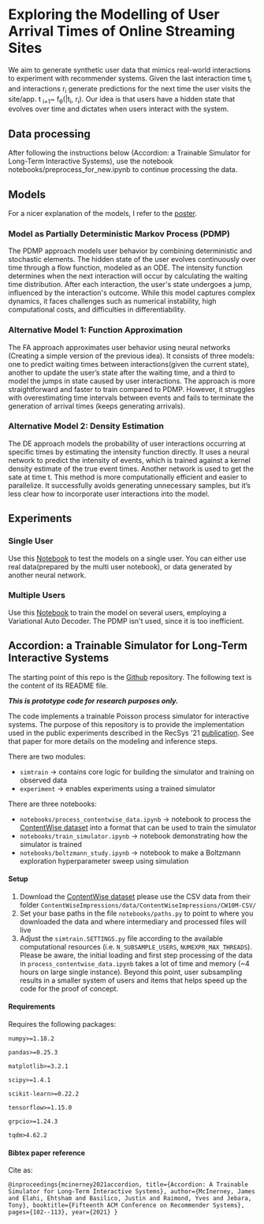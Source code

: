 # Exploring the Modelling of User Arrival Times of Online Streaming Sites
We aim to generate synthetic user data that mimics real-world interactions to experiment with recommender systems. <break>
Given the last interaction time t<sub>i</sub> and interactions r<sub>i</sub> generate predictions for the next time the user visits the site/app.  t <sub>i+1</sub>~ f<sub>θ</sub>(|t<sub>i</sub>, r<sub>i</sub>). Our idea is that users have a hidden state that evolves over time and dictates when users interact with the system.


## Data processing
After following the instructions below (Accordion: a Trainable Simulator for Long-Term Interactive Systems), use the notebook notebooks/preprocess_for_new.ipynb to continue processing the data.  

## Models
For a nicer explanation of the models, I refer to the [poster](assets/Poster.pdf).

### Model as Partially Deterministic Markov Process (PDMP)
The PDMP approach models user behavior by combining deterministic and stochastic elements. The hidden state of the user evolves continuously over time through a flow function, modeled as an ODE. The intensity function determines when the next interaction will occur by calculating the waiting time distribution. After each interaction, the user's state undergoes a jump, influenced by the interaction's outcome. While this model captures complex dynamics, it faces challenges such as numerical instability, high computational costs, and difficulties in differentiability.

### Alternative Model 1: Function Approximation
The FA approach approximates user behavior using neural networks (Creating a simple version of the previous idea). It consists of three models: one to predict waiting times between interactions(given the current state), another to update the user’s state after the waiting time, and a third to model the jumps in state caused by user interactions. The approach is more straightforward and faster to train compared to PDMP. However, it struggles with overestimating time intervals between events and fails to terminate the generation of arrival times (keeps generating arrivals).

### Alternative Model 2: Density Estimation
The DE approach models the probability of user interactions occurring at specific times by estimating the intensity function directly. It uses a neural network to predict the intensity of events, which is trained against a kernel density estimate of the true event times. Another network is used to get the sate at time t. This method is more computationally efficient and easier to parallelize. It successfully avoids generating unnecessary samples, but it’s less clear how to incorporate user interactions into the model.

## Experiments
### Single User
Use this [Notebook](notebooks/Train_single_datapoint.ipynb) to test the models on a single user. You can either use real data(prepared by the multi user notebook), or data generated by another neural network.

### Multiple Users
Use this [Notebook](notebooks/Train_multiple_users.ipynb) to train the model on several users, employing a Variational Auto Decoder. The PDMP isn't used, since it is too inefficient.

## Accordion: a Trainable Simulator for Long-Term Interactive Systems
The starting point of this repo is the  [Github](https://github.com/jamesmcinerney/accordion)
repository.
The following text is the content of its README file.

***This is prototype code for research purposes only.***

The code implements a trainable Poisson process simulator for interactive systems. The purpose of this repository is to provide the implementation used in the public experiments described in the RecSys '21 <a href="https://dl.acm.org/doi/abs/10.1145/3460231.3474259">publication</a>. See that paper for more details on the modeling and inference steps.

There are two modules:
+ `simtrain` -> contains core logic for building the simulator and training on observed data
+ `experiment` -> enables experiments using a trained simulator

There are three notebooks:
+ `notebooks/process_contentwise_data.ipynb` -> notebook to process the <a href="https://github.com/ContentWise/contentwise-impressions">ContentWise dataset</a> into a format that can be used to train the simulator
+ `notebooks/train_simulator.ipynb` -> notebook demonstrating how the simulator is trained
+ `notebooks/boltzmann_study.ipynb` -> notebook to make a Boltzmann exploration hyperparameter sweep using simulation


#### Setup

1. Download the <a href="https://github.com/ContentWise/contentwise-impressions">ContentWise dataset</a> please use the CSV data from their folder `ContentWiseImpressions/data/ContentWiseImpressions/CW10M-CSV/`
2. Set your base paths in the file `notebooks/paths.py` to point to where you downloaded the data and where intermediary and processed files will live
3. Adjust the `simtrain.SETTINGS.py` file according to the available computational resources (i.e. `N_SUBSAMPLE_USERS`, `NUMEXPR_MAX_THREADS`). Please be aware, the initial loading and first step processing of the data in `process_contentwise_data.ipynb` takes a lot of time and memory (~4 hours on large single instance). Beyond this point, user subsampling results in a smaller system of users and items that helps speed up the code for the proof of concept.


#### Requirements

Requires the following packages:

`numpy>=1.18.2`

`pandas>=0.25.3`

`matplotlib>=3.2.1`

`scipy>=1.4.1`

`scikit-learn>=0.22.2`

`tensorflow>=1.15.0`

`grpcio>=1.24.3`
                      
`tqdm>4.62.2`


#### Bibtex paper reference

Cite as:

`@inproceedings{mcinerney2021accordion,
 title={Accordion: A Trainable Simulator for Long-Term Interactive Systems},
 author={McInerney, James and Elahi, Ehtsham and Basilico, Justin and Raimond, Yves and Jebara, Tony},
 booktitle={Fifteenth ACM Conference on Recommender Systems},
 pages={102--113},
 year={2021}
}`

